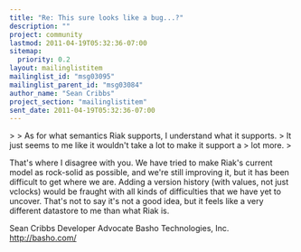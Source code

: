 ```yaml
---
title: "Re: This sure looks like a bug...?"
description: ""
project: community
lastmod: 2011-04-19T05:32:36-07:00
sitemap:
  priority: 0.2
layout: mailinglistitem
mailinglist_id: "msg03095"
mailinglist_parent_id: "msg03084"
author_name: "Sean Cribbs"
project_section: "mailinglistitem"
sent_date: 2011-04-19T05:32:36-07:00
---
```



&gt; 
&gt; As for what semantics Riak supports, I understand what it supports.
&gt; It just seems to me like it wouldn't take a lot to make it support a
&gt; lot more.
&gt; 

That's where I disagree with you. We have tried to make Riak's current model as 
rock-solid as possible, and we're still improving it, but it has been difficult 
to get where we are. Adding a version history (with values, not just vclocks) 
would be fraught with all kinds of difficulties that we have yet to uncover. 
That's not to say it's not a good idea, but it feels like a very different 
datastore to me than what Riak is.

Sean Cribbs 
Developer Advocate
Basho Technologies, Inc.
http://basho.com/
